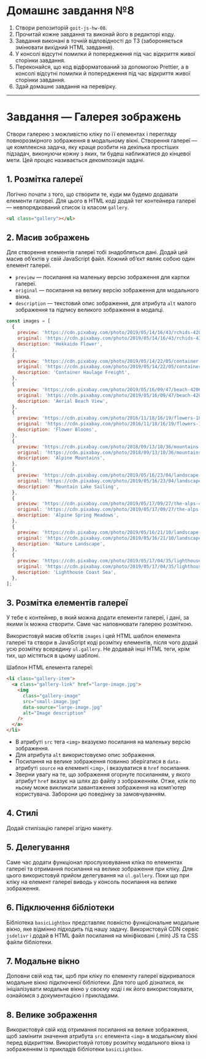 # Домашнє завдання №8

1. Створи репозиторій `goit-js-hw-08`.
2. Прочитай кожне завдання та виконай його в редакторі коду.
3. Завдання виконані в точній відповідності до ТЗ (забороняється змінювати вихідний HTML завдання).
4. У консолі відсутні помилки й попередження під час відкриття живої сторінки завдання.
5. Переконайся, що код відформатований за допомогою Prettier, а в консолі відсутні помилки й попередження під час відкриття живої сторінки завдання.
6. Здай домашнє завдання на перевірку.

---

# Завдання — Галерея зображень

Створи галерею з можливістю кліку по її елементах і перегляду повнорозмірного зображення в модальному вікні. Створення галереї — це комплексна задача, яку краще розбити на декілька простіших підзадач, виконуючи кожну з яких, ти будеш наближатися до кінцевої мети. Цей процес називається декомпозиція задачі.

## 1. Розмітка галереї

Логічно почати з того, що створити те, куди ми будемо додавати елементи галереї. Для цього в HTML коді додай тег контейнера галереї — невпорядкований список із класом `gallery`.

```html
<ul class="gallery"></ul>
```

## 2. Масив зображень

Для створення елементів галереї тобі знадобляться дані. Додай цей масив об’єктів у свій JavaScript файл. Кожний об’єкт являє собою один елемент галереї.

- `preview` — посилання на маленьку версію зображення для картки галереї.
- `original` — посилання на велику версію зображення для модального вікна.
- `description` — текстовий опис зображення, для атрибута `alt` малого зображення та підпису великого зображення в модалці.

```javascript
const images = [
  {
    preview: 'https://cdn.pixabay.com/photo/2019/05/14/16/43/rchids-4202820__480.jpg',
    original: 'https://cdn.pixabay.com/photo/2019/05/14/16/43/rchids-4202820_1280.jpg',
    description: 'Hokkaido Flower',
  },
  {
    preview: 'https://cdn.pixabay.com/photo/2019/05/14/22/05/container-4203677__340.jpg',
    original: 'https://cdn.pixabay.com/photo/2019/05/14/22/05/container-4203677_1280.jpg',
    description: 'Container Haulage Freight',
  },
  {
    preview: 'https://cdn.pixabay.com/photo/2019/05/16/09/47/beach-4206785__340.jpg',
    original: 'https://cdn.pixabay.com/photo/2019/05/16/09/47/beach-4206785_1280.jpg',
    description: 'Aerial Beach View',
  },
  {
    preview: 'https://cdn.pixabay.com/photo/2016/11/18/16/19/flowers-1835619__340.jpg',
    original: 'https://cdn.pixabay.com/photo/2016/11/18/16/19/flowers-1835619_1280.jpg',
    description: 'Flower Blooms',
  },
  {
    preview: 'https://cdn.pixabay.com/photo/2018/09/13/10/36/mountains-3674334__340.jpg',
    original: 'https://cdn.pixabay.com/photo/2018/09/13/10/36/mountains-3674334_1280.jpg',
    description: 'Alpine Mountains',
  },
  {
    preview: 'https://cdn.pixabay.com/photo/2019/05/16/23/04/landscape-4208571__340.jpg',
    original: 'https://cdn.pixabay.com/photo/2019/05/16/23/04/landscape-4208571_1280.jpg',
    description: 'Mountain Lake Sailing',
  },
  {
    preview: 'https://cdn.pixabay.com/photo/2019/05/17/09/27/the-alps-4209272__340.jpg',
    original: 'https://cdn.pixabay.com/photo/2019/05/17/09/27/the-alps-4209272_1280.jpg',
    description: 'Alpine Spring Meadows',
  },
  {
    preview: 'https://cdn.pixabay.com/photo/2019/05/16/21/10/landscape-4208255__340.jpg',
    original: 'https://cdn.pixabay.com/photo/2019/05/16/21/10/landscape-4208255_1280.jpg',
    description: 'Nature Landscape',
  },
  {
    preview: 'https://cdn.pixabay.com/photo/2019/05/17/04/35/lighthouse-4208843__340.jpg',
    original: 'https://cdn.pixabay.com/photo/2019/05/17/04/35/lighthouse-4208843_1280.jpg',
    description: 'Lighthouse Coast Sea',
  },
];
```

## 3. Розмітка елементів галереї

У тебе є контейнер, в який можна додати елементи галереї, і дані, за якими їх можна створити. Саме час наповнювати галерею розміткою.

Використовуй масив об’єктів `images` і цей HTML шаблон елемента галереї та створи в JavaScript коді розмітку елементів, після чого додай усю розмітку всередину `ul.gallery`. Не додавай інші HTML теги, крім тих, що містяться в цьому шаблоні.

Шаблон HTML елемента галереї:

```html
<li class="gallery-item">
  <a class="gallery-link" href="large-image.jpg">
    <img
      class="gallery-image"
      src="small-image.jpg"
      data-source="large-image.jpg"
      alt="Image description"
    />
  </a>
</li>
```

- В атрибуті `src` тега `<img>` вказуємо посилання на маленьку версію зображення.
- Для атрибута `alt` використовуємо опис зображення.
- Посилання на велике зображення повинно зберігатися в `data-` атрибуті `source` на елементі `<img>`, і вказуватися в `href` посилання.
- Зверни увагу на те, що зображення огорнуте посиланням, у якого атрибут `href` вказує на шлях до файлу з зображенням. Отже, клік по ньому може викликати завантаження зображення на комп'ютер користувача. Заборони цю поведінку за замовчуванням.

## 4. Стилі

Додай стилізацію галереї згідно макету.

## 5. Делегування

Саме час додати функціонал прослуховування кліка по елементах галереї та отримання посилання на велике зображення при кліку. Для цього використовуй прийом делегування на `ul.gallery`. Поки що при кліку на елемент галереї виводь у консоль посилання на велике зображення.

## 6. Підключення бібліотеки

Бібліотека `basicLightbox` представляє повністю функціональне модальне вікно, яке відмінно підходить під нашу задачу. Використовуй CDN сервіс `jsdelivr` і додай в HTML файл посилання на мініфіковані (.min) JS та CSS файли бібліотеки.

## 7. Модальне вікно

Доповни свій код так, щоб при кліку по елементу галереї відкривалося модальне вікно підключеної бібліотеки. Для того щоб дізнатися, як ініціалізувати модальне вікно у своєму коді і як його використовувати, ознайомся з документацією і прикладами.

## 8. Велике зображення

Використовуй свій код отримання посилання на велике зображення, щоб замінити значення атрибута `src` елемента `<img>` в модальному вікні перед відкриттям. Використовуй готову розмітку модального вікна із зображенням із прикладів бібліотеки `basicLightbox`.

